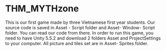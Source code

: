 # THM_MYTHzone
This is our first game made by three Vietnamese first year students. Our source code is saved in Asset - Script folder and Asset- Window- Script folder. You can read our code from there. In order to run this game, you need to have Unity 5.5.2 and download 2 folders Asset and ProjectSettings to your computer. All picture and tiles set are in Asset- Sprites folder. 
